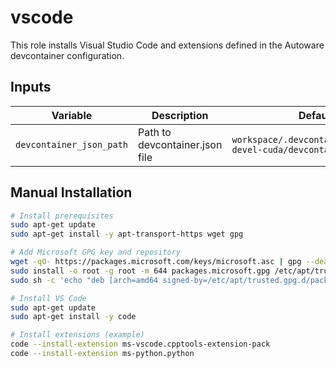 # vscode

This role installs Visual Studio Code and extensions defined in the Autoware devcontainer configuration.

## Inputs

| Variable                 | Description                    | Default                                                         |
| ------------------------ | ------------------------------ | --------------------------------------------------------------- |
| `devcontainer_json_path` | Path to devcontainer.json file | `workspace/.devcontainer/universe-devel-cuda/devcontainer.json` |

## Manual Installation

```bash
# Install prerequisites
sudo apt-get update
sudo apt-get install -y apt-transport-https wget gpg

# Add Microsoft GPG key and repository
wget -qO- https://packages.microsoft.com/keys/microsoft.asc | gpg --dearmor > packages.microsoft.gpg
sudo install -o root -g root -m 644 packages.microsoft.gpg /etc/apt/trusted.gpg.d/
sudo sh -c 'echo "deb [arch=amd64 signed-by=/etc/apt/trusted.gpg.d/packages.microsoft.gpg] https://packages.microsoft.com/repos/vscode stable main" > /etc/apt/sources.list.d/vscode.list'

# Install VS Code
sudo apt-get update
sudo apt-get install -y code

# Install extensions (example)
code --install-extension ms-vscode.cpptools-extension-pack
code --install-extension ms-python.python
```
